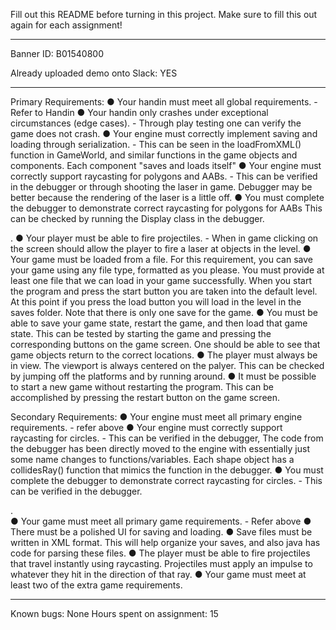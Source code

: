 Fill out this README before turning in this project. 
Make sure to fill this out again for each assignment!

--------------------------------------------------------------

Banner ID: B01540800

Already uploaded demo onto Slack: YES 

--------------------------------------------------------------

Primary Requirements:
    ● Your handin must meet all global requirements.
    - Refer to Handin
    ● Your handin only crashes under exceptional circumstances (edge cases).
    - Through play testing one can verify the game does not crash.
    ● Your engine must correctly implement saving and loading through serialization.
    - This can be seen in the loadFromXML() function in GameWorld, and similar functions in the game objects and components.
    Each component "saves and loads itself"
    ● Your engine must correctly support raycasting for polygons and AABs.
    - This can be verified in the debugger or through shooting the laser in game. Debugger may be better because the rendering
    of the laser is a little off.
    ● You must complete the debugger to demonstrate correct raycasting for polygons
    for AABs
    This can be checked by running the Display class in the debugger.

.
    ● Your player must be able to fire projectiles.
    - When in game clicking on the screen should allow the player to fire a laser at objects in the level.
    ● Your game must be loaded from a file. For this requirement, you can save your
    game using any file type, formatted as you please. You must provide at least one
    file that we can load in your game successfully.
    When you start the program and press the start button you are taken into the default level. At this point if you press
    the load button you will load in the level in the saves folder. Note that there is only one save for the game.
    ● You must be able to save your game state, restart the game, and then load that
    game state.
    This can be tested by starting the game and pressing the corresponding buttons on the game screen. One should be able
    to see that game objects return to the correct locations.
    ● The player must always be in view.
    The viewport is always centered on the palyer. This can be checked by jumping off the platforms and by running around.
    ● It must be possible to start a new game without restarting the program.
    This can be accomplished by pressing the restart button on the game screen. 




Secondary Requirements:
    ● Your engine must meet all primary engine requirements.
    - refer above
    ● Your engine must correctly support raycasting for circles.
    - This can be verified in the debugger, The code from the debugger has been directly moved to the engine with 
    essentially just some name changes to functions/variables. Each shape object has a collidesRay() function that mimics
    the function in the debugger.
    ● You must complete the debugger to demonstrate correct raycasting for circles.
    - This can be verified in the debugger.

.   
    ● Your game must meet all primary game requirements.
    - Refer above
    ● There must be a polished UI for saving and loading.
    ● Save files must be written in XML format. This will help organize your saves, and
    also java has code for parsing these files.
    ● The player must be able to fire projectiles that travel instantly using raycasting.
    Projectiles must apply an impulse to whatever they hit in the direction of that ray.
    ● Your game must meet at least two of the extra game requirements.



--------------------------------------------------------------

Known bugs:
    None
Hours spent on assignment:
    15